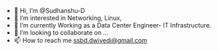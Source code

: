 - 👋 Hi, I’m @Sudhanshu-D
- 👀 I’m interested in Networking, Linux, 
- 🌱 I’m currently Working as a Data Center Engineer- IT Infrastructure.
- 💞️ I’m looking to collaborate on ...
- 📫 How to reach me ssbd.dwivedi@gmail.com 

<!---
Sudhanshu-D/Sudhanshu-D is a ✨ special ✨ repository because its `README.md` (this file) appears on your GitHub profile.
You can click the Preview link to take a look at your changes.
--->
